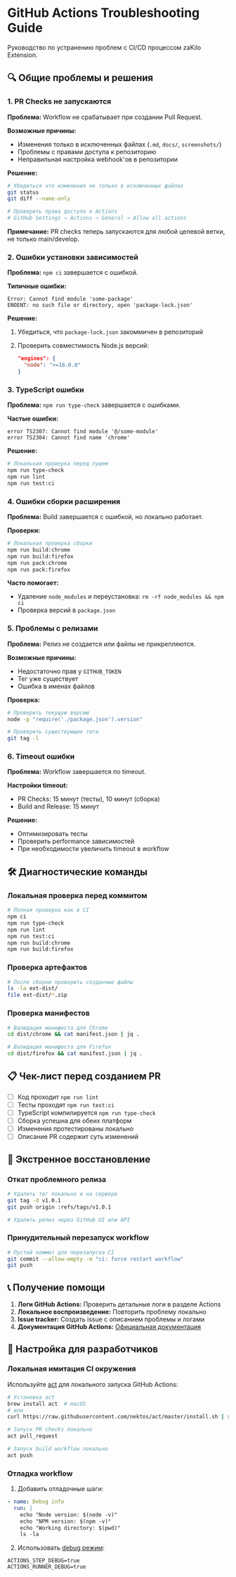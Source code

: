 # GitHub Actions Troubleshooting Guide

Руководство по устранению проблем с CI/CD процессом zaKilo Extension.

## 🔍 Общие проблемы и решения

### 1. PR Checks не запускаются

**Проблема:** Workflow не срабатывает при создании Pull Request.

**Возможные причины:**

- Изменения только в исключенных файлах (`.md`, `docs/`, `screenshots/`)
- Проблемы с правами доступа к репозиторию
- Неправильная настройка webhook'ов в репозитории

**Решение:**

```bash
# Убедиться что изменения не только в исключенных файлах
git status
git diff --name-only

# Проверить права доступа к Actions
# GitHub Settings → Actions → General → Allow all actions
```

**Примечание:** PR checks теперь запускаются для любой целевой ветки, не только main/develop.

### 2. Ошибки установки зависимостей

**Проблема:** `npm ci` завершается с ошибкой.

**Типичные ошибки:**

```
Error: Cannot find module 'some-package'
ENOENT: no such file or directory, open 'package-lock.json'
```

**Решение:**

1. Убедиться, что `package-lock.json` закоммичен в репозиторий
2. Проверить совместимость Node.js версий:

   ```json
   "engines": {
     "node": ">=18.0.0"
   }
   ```

### 3. TypeScript ошибки

**Проблема:** `npm run type-check` завершается с ошибками.

**Частые ошибки:**

```
error TS2307: Cannot find module '@/some-module'
error TS2304: Cannot find name 'chrome'
```

**Решение:**

```bash
# Локальная проверка перед пушем
npm run type-check
npm run lint
npm run test:ci
```

### 4. Ошибки сборки расширения

**Проблема:** Build завершается с ошибкой, но локально работает.

**Проверки:**

```bash
# Локальная проверка сборки
npm run build:chrome
npm run build:firefox
npm run pack:chrome
npm run pack:firefox
```

**Часто помогает:**

- Удаление `node_modules` и переустановка: `rm -rf node_modules && npm ci`
- Проверка версий в `package.json`

### 5. Проблемы с релизами

**Проблема:** Релиз не создается или файлы не прикрепляются.

**Возможные причины:**

- Недостаточно прав у `GITHUB_TOKEN`
- Тег уже существует
- Ошибка в именах файлов

**Проверка:**

```bash
# Проверить текущую версию
node -p "require('./package.json').version"

# Проверить существующие теги
git tag -l
```

### 6. Timeout ошибки

**Проблема:** Workflow завершается по timeout.

**Настройки timeout:**

- PR Checks: 15 минут (тесты), 10 минут (сборка)
- Build and Release: 15 минут

**Решение:**

- Оптимизировать тесты
- Проверить performance зависимостей
- При необходимости увеличить timeout в workflow

## 🛠️ Диагностические команды

### Локальная проверка перед коммитом

```bash
# Полная проверка как в CI
npm ci
npm run type-check
npm run lint
npm run test:ci
npm run build:chrome
npm run build:firefox
```

### Проверка артефактов

```bash
# После сборки проверить созданные файлы
ls -la ext-dist/
file ext-dist/*.zip
```

### Проверка манифестов

```bash
# Валидация манифеста для Chrome
cd dist/chrome && cat manifest.json | jq .

# Валидация манифеста для Firefox
cd dist/firefox && cat manifest.json | jq .
```

## 📋 Чек-лист перед созданием PR

- [ ] Код проходит `npm run lint`
- [ ] Тесты проходят `npm run test:ci`
- [ ] TypeScript компилируется `npm run type-check`
- [ ] Сборка успешна для обеих платформ
- [ ] Изменения протестированы локально
- [ ] Описание PR содержит суть изменений

## 🚨 Экстренное восстановление

### Откат проблемного релиза

```bash
# Удалить тег локально и на сервере
git tag -d v1.0.1
git push origin :refs/tags/v1.0.1

# Удалить релиз через GitHub UI или API
```

### Принудительный перезапуск workflow

```bash
# Пустой коммит для перезапуска CI
git commit --allow-empty -m "ci: force restart workflow"
git push
```

## 📞 Получение помощи

1. **Логи GitHub Actions:** Проверить детальные логи в разделе Actions
2. **Локальное воспроизведение:** Повторить проблему локально
3. **Issue tracker:** Создать issue с описанием проблемы и логами
4. **Документация GitHub Actions:** [Официальная документация](https://docs.github.com/en/actions)

## 🔧 Настройка для разработчиков

### Локальная имитация CI окружения

Используйте [act](https://github.com/nektos/act) для локального запуска GitHub Actions:

```bash
# Установка act
brew install act  # macOS
# или
curl https://raw.githubusercontent.com/nektos/act/master/install.sh | sudo bash

# Запуск PR checks локально
act pull_request

# Запуск build workflow локально
act push
```

### Отладка workflow

1. Добавить отладочные шаги:

```yaml
- name: Debug info
  run: |
    echo "Node version: $(node -v)"
    echo "NPM version: $(npm -v)"
    echo "Working directory: $(pwd)"
    ls -la
```

2. Использовать
   [debug режим](https://docs.github.com/en/actions/monitoring-and-troubleshooting-workflows/enabling-debug-logging):

```
ACTIONS_STEP_DEBUG=true
ACTIONS_RUNNER_DEBUG=true
```

